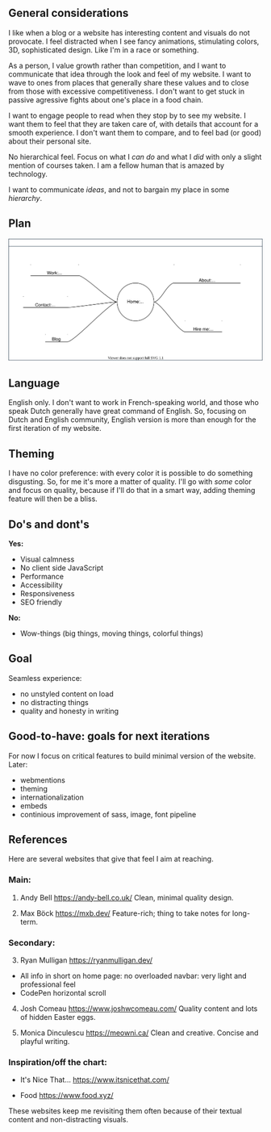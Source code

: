 ## General considerations

I like when a blog or a website has interesting content and visuals do not provocate. I feel distracted when I see fancy animations, stimulating colors, 3D, sophisticated design. Like I'm in a race or something. 

As a person, I value growth rather than competition, and I want to communicate that idea through the look and feel of my website. I want to wave to ones from places that generally share these values and to close from those with excessive competitiveness. I don't want to get stuck in passive agressive fights about one's place in a food chain.

I want to engage people to read when they stop by to see my website. I want them to feel that they are taken care of, with details that account for a smooth experience. I don't want them to compare, and to feel bad (or good) about their personal site. 

No hierarchical feel. Focus on what I *can do* and what I *did* with only a slight mention of courses taken.
I am a fellow human that is amazed by technology.

I want to communicate *ideas*, and not to bargain my place in some *hierarchy*.


## Plan

![sitemap](./cahier.svg)


## Language

English only. I don't want to work in French-speaking world, and those who speak Dutch generally have great command of English. So, focusing on Dutch and English community, English version is more than enough for the first iteration of my website. 


## Theming

I have no color preference: with every color it is possible to do something disgusting. So, for me it's more a matter of quality. I'll go with *some* color and focus on quality, because if I'll do that in a smart way, adding theming feature will then be a bliss.

## Do's and dont's

__Yes:__
* Visual calmness
* No client side JavaScript
* Performance
* Accessibility
* Responsiveness
* SEO friendly

__No:__
* Wow-things (big things, moving things, colorful things)


## Goal

Seamless experience:
- no unstyled content on load
- no distracting things
- quality and honesty in writing


## Good-to-have: goals for next iterations

For now I focus on critical features to build minimal version of the website. 
Later:
- webmentions
- theming
- internationalization
- embeds
- continious improvement of sass, image, font pipeline 


## References

Here are several websites that give that feel I aim at reaching.

### Main:
1. Andy Bell
https://andy-bell.co.uk/
Clean, minimal quality design.

2. Max Böck
https://mxb.dev/
Feature-rich; thing to take notes for long-term.

### Secondary:

3. Ryan Mulligan
https://ryanmulligan.dev/
- All info in short on home page: no overloaded navbar: very light and professional feel
- CodePen horizontal scroll

4. Josh Comeau
https://www.joshwcomeau.com/
Quality content and lots of hidden Easter eggs.

5. Monica Dinculescu
https://meowni.ca/
Clean and creative. Concise and playful writing.
 
### Inspiration/off the chart: 
- It's Nice That...
https://www.itsnicethat.com/

- Food 
https://www.food.xyz/

These websites keep me revisiting them often because of their textual content and non-distracting visuals.




